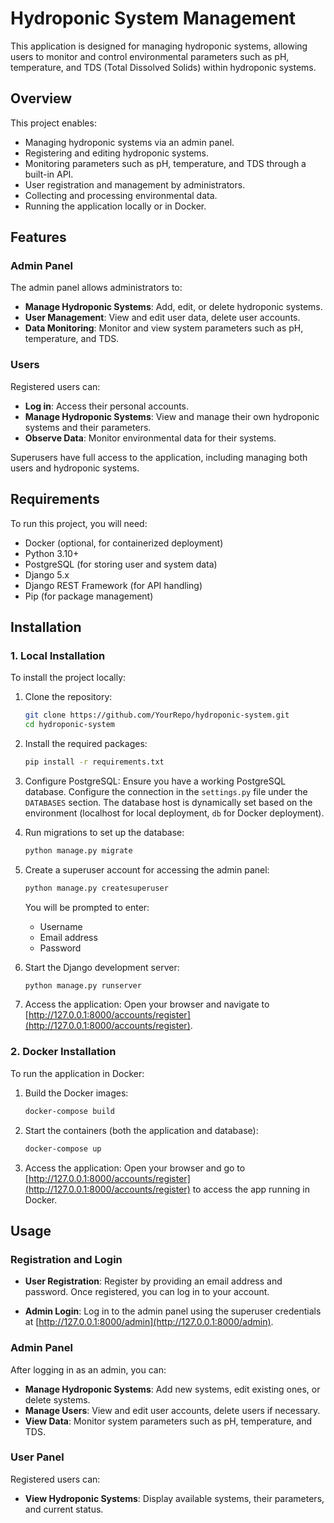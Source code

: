 
# Hydroponic System Management

This application is designed for managing hydroponic systems, allowing users to monitor and control environmental parameters such as pH, temperature, and TDS (Total Dissolved Solids) within hydroponic systems.

## Overview
This project enables:

- Managing hydroponic systems via an admin panel.
- Registering and editing hydroponic systems.
- Monitoring parameters such as pH, temperature, and TDS through a built-in API.
- User registration and management by administrators.
- Collecting and processing environmental data.
- Running the application locally or in Docker.

## Features

### Admin Panel
The admin panel allows administrators to:

- **Manage Hydroponic Systems**: Add, edit, or delete hydroponic systems.
- **User Management**: View and edit user data, delete user accounts.
- **Data Monitoring**: Monitor and view system parameters such as pH, temperature, and TDS.

### Users
Registered users can:

- **Log in**: Access their personal accounts.
- **Manage Hydroponic Systems**: View and manage their own hydroponic systems and their parameters.
- **Observe Data**: Monitor environmental data for their systems.
  
Superusers have full access to the application, including managing both users and hydroponic systems.

## Requirements
To run this project, you will need:

- Docker (optional, for containerized deployment)
- Python 3.10+
- PostgreSQL (for storing user and system data)
- Django 5.x
- Django REST Framework (for API handling)
- Pip (for package management)

## Installation

### 1. Local Installation
To install the project locally:

1. Clone the repository:

   ```bash
   git clone https://github.com/YourRepo/hydroponic-system.git
   cd hydroponic-system
   ```

2. Install the required packages:

   ```bash
   pip install -r requirements.txt
   ```

3. Configure PostgreSQL: Ensure you have a working PostgreSQL database. Configure the connection in the `settings.py` file under the `DATABASES` section. The database host is dynamically set based on the environment (localhost for local deployment, `db` for Docker deployment).

4. Run migrations to set up the database:

   ```bash
   python manage.py migrate
   ```

5. Create a superuser account for accessing the admin panel:

   ```bash
   python manage.py createsuperuser
   ```

   You will be prompted to enter:
   - Username
   - Email address
   - Password

6. Start the Django development server:

   ```bash
   python manage.py runserver
   ```

7. Access the application: Open your browser and navigate to [http://127.0.0.1:8000/accounts/register](http://127.0.0.1:8000/accounts/register).

### 2. Docker Installation
To run the application in Docker:

1. Build the Docker images:

   ```bash
   docker-compose build
   ```

2. Start the containers (both the application and database):

   ```bash
   docker-compose up
   ```

3. Access the application: Open your browser and go to [http://127.0.0.1:8000/accounts/register](http://127.0.0.1:8000/accounts/register) to access the app running in Docker.

## Usage

### Registration and Login

- **User Registration**: Register by providing an email address and password. Once registered, you can log in to your account.
  
- **Admin Login**: Log in to the admin panel using the superuser credentials at [http://127.0.0.1:8000/admin](http://127.0.0.1:8000/admin).

### Admin Panel
After logging in as an admin, you can:

- **Manage Hydroponic Systems**: Add new systems, edit existing ones, or delete systems.
- **Manage Users**: View and edit user accounts, delete users if necessary.
- **View Data**: Monitor system parameters such as pH, temperature, and TDS.

### User Panel
Registered users can:

- **View Hydroponic Systems**: Display available systems, their parameters, and current status.
